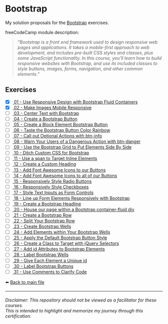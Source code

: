 # Bootstrap

My solution proposals for the [Bootstrap](https://www.freecodecamp.org/learn/front-end-development-libraries#bootstrap)
exercises.

freeCodeCamp module description:
> *"Bootstrap is a front end framework used to design responsive web pages and applications. It takes a mobile-first approach to web development, and includes pre-built CSS styles and classes, plus some JavaScript functionality. In this course, you'll learn how to build responsive websites with Bootstrap, and use its included classes to style buttons, images, forms, navigation, and other common elements."*

## Exercises

- [X] [ 01 - Use Responsive Design with Bootstrap Fluid Containers](01-use-responsive-design-with-bootstrap-fluid-containers.html)
- [X] [ 02 - Make Images Mobile Responsive](02-make-images-mobile-responsive.html)
- [ ] [ 03 - Center Text with Bootstrap]()
- [ ] [ 04 - Create a Bootstrap Button]()
- [ ] [ 05 - Create a Block Element Bootstrap Button]()
- [ ] [ 06 - Taste the Bootstrap Button Color Rainbow]()
- [ ] [ 07 - Call out Optional Actions with btn-info]()
- [ ] [ 08 - Warn Your Users of a Dangerous Action with btn-danger]()
- [ ] [ 09 - Use the Bootstrap Grid to Put Elements Side By Side]()
- [ ] [ 10 - Ditch Custom CSS for Bootstrap]()
- [ ] [ 11 - Use a span to Target Inline Elements]()
- [ ] [ 12 - Create a Custom Heading]()
- [ ] [ 13 - Add Font Awesome Icons to our Buttons]()
- [ ] [ 14 - Add Font Awesome Icons to all of our Buttons]()
- [ ] [ 15 - Responsively Style Radio Buttons]()
- [ ] [ 16 - Responsively Style Checkboxes]()
- [ ] [ 17 - Style Text Inputs as Form Controls]()
- [ ] [ 18 - Line up Form Elements Responsively with Bootstrap]()
- [ ] [ 19 - Create a Bootstrap Headline]()
- [ ] [ 20 - House our page within a Bootstrap container-fluid div]()
- [ ] [ 21 - Create a Bootstrap Row]()
- [ ] [ 22 - Split Your Bootstrap Row]()
- [ ] [ 23 - Create Bootstrap Wells]()
- [ ] [ 24 - Add Elements within Your Bootstrap Wells]()
- [ ] [ 25 - Apply the Default Bootstrap Button Style]()
- [ ] [ 26 - Create a Class to Target with jQuery Selectors]()
- [ ] [ 27 - Add id Attributes to Bootstrap Elements]()
- [ ] [ 28 - Label Bootstrap Wells]()
- [ ] [ 29 - Give Each Element a Unique id]()
- [ ] [ 30 - Label Bootstrap Buttons]()
- [ ] [ 31 - Use Comments to Clarify Code]()

⬅️ [Back to main file](../README.md)

---

###### Disclaimer: This repository should not be viewed as a facilitator for these courses. <br> This is intended to highlight and memorize my journey through this certification.